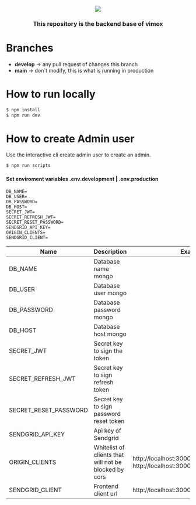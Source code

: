 <p align="center">
  <img src="https://res.cloudinary.com/djiqx3siw/image/upload/v1624480890/Group_17_yk32tr.svg" />
</p>

<h3 align="center">
  This repository is the backend base of vimox
</h3>

# Branches

- **develop** -> any pull request of changes this branch
- **main** -> don´t modify, this is what is running in production

# How to run locally

```bash
$ npm install
$ npm run dev
```

# How to create Admin user
Use the interactive cli create admin user to create an admin.
```bash
$ npm run scripts
```

#### Set enviroment variables .env.development | .env.production

```
DB_NAME=
DB_USER=
DB_PASSWORD=
DB_HOST=
SECRET_JWT=
SECRET_REFRESH_JWT=
SECRET_RESET_PASSWORD=
SENDGRID_API_KEY=
ORIGIN_CLIENTS=
SENDGRID_CLIENT=
```

| Name                  | Description                                            | Example                                                              |
|-----------------------|--------------------------------------------------------|----------------------------------------------------------------------|
| DB_NAME               | Database name mongo                                    |                                                                      |
| DB_USER               | Database user mongo                                    |                                                                      |
| DB_PASSWORD           | Database password mongo                                |                                                                      |
| DB_HOST               | Database host mongo                                    |                                                                      |
| SECRET_JWT            | Secret key to sign the token                           |                                                                      |
| SECRET_REFRESH_JWT    | Secret key to sign refresh token                       |                                                                      |
| SECRET_RESET_PASSWORD | Secret key to sign password reset token                |                                                                      |
| SENDGRID_API_KEY      | Api key of Sendgrid                                    |                                                                      |
| ORIGIN_CLIENTS        |  Whitelist of clients that will not be blocked by cors | http://localhost:3000 or http://localhost:3000~http://localhost:4000 |
| SENDGRID_CLIENT       | Frontend client url                                    | http://localhost:3000                                                |

